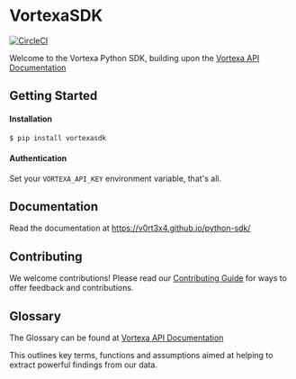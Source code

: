 # VortexaSDK

[![CircleCI](https://circleci.com/gh/V0RT3X4/python-sdk.svg?style=svg&circle-token=d19ee8fc3460b88b36afc28f86539a5f4057d021)](https://circleci.com/gh/V0RT3X4/python-sdk)

Welcome to the Vortexa Python SDK, building upon the [Vortexa API Documentation](https://docs.vortexa.com)


## Getting Started

#### Installation

```bash
$ pip install vortexasdk
```

#### Authentication

Set your `VORTEXA_API_KEY` environment variable, that's all.

## Documentation

Read the documentation at https://v0rt3x4.github.io/python-sdk/

## Contributing

We welcome contributions! Please read our [Contributing Guide](https://github.com/V0RT3X4/python-sdk/blob/master/CONTRIBUTING.md) for ways to offer feedback and contributions.

## Glossary

The Glossary can be found at [Vortexa API Documentation](https://docs.vortexa.com)

This outlines key terms, functions and assumptions aimed at
helping to extract powerful findings from our data.

